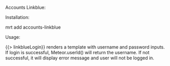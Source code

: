 Accounts Linkblue:

Installation:

mrt add accounts-linkblue


Usage:

{{> linkblueLogin}} renders a template with username and password inputs. If login is successful, Meteor.userId() will return the username. If not successful, it will display error message and user will not be logged in.
